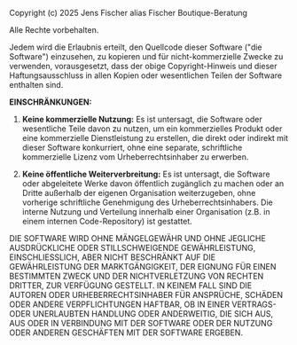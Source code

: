 Copyright (c) 2025  Jens Fischer alias Fischer Boutique-Beratung

Alle Rechte vorbehalten.

Jedem wird die Erlaubnis erteilt, den Quellcode dieser Software ("die Software") einzusehen, zu kopieren und für nicht-kommerzielle Zwecke zu verwenden, vorausgesetzt, dass der obige Copyright-Hinweis und dieser Haftungsausschluss in allen Kopien oder wesentlichen Teilen der Software enthalten sind.

**EINSCHRÄNKUNGEN:**

1.  **Keine kommerzielle Nutzung:** Es ist untersagt, die Software oder wesentliche Teile davon zu nutzen, um ein kommerzielles Produkt oder eine kommerzielle Dienstleistung zu erstellen, die direkt oder indirekt mit dieser Software konkurriert, ohne eine separate, schriftliche kommerzielle Lizenz vom Urheberrechtsinhaber zu erwerben.

2.  **Keine öffentliche Weiterverbreitung:** Es ist untersagt, die Software oder abgeleitete Werke davon öffentlich zugänglich zu machen oder an Dritte außerhalb der eigenen Organisation weiterzugeben, ohne vorherige schriftliche Genehmigung des Urheberrechtsinhabers. Die interne Nutzung und Verteilung innerhalb einer Organisation (z.B. in einem internen Code-Repository) ist gestattet.

DIE SOFTWARE WIRD OHNE MÄNGELGEWÄHR UND OHNE JEGLICHE AUSDRÜCKLICHE ODER STILLSCHWEIGENDE GEWÄHRLEISTUNG, EINSCHLIESSLICH, ABER NICHT BESCHRÄNKT AUF DIE GEWÄHRLEISTUNG DER MARKTGÄNGIGKEIT, DER EIGNUNG FÜR EINEN BESTIMMTEN ZWECK UND DER NICHTVERLETZUNG VON RECHTEN DRITTER, ZUR VERFÜGUNG GESTELLT. IN KEINEM FALL SIND DIE AUTOREN ODER URHEBERRECHTSINHABER FÜR ANSPRÜCHE, SCHÄDEN ODER ANDERE VERPFLICHTUNGEN HAFTBAR, OB IN EINER VERTRAGS- ODER UNERLAUBTEN HANDLUNG ODER ANDERWEITIG, DIE SICH AUS, AUS ODER IN VERBINDUNG MIT DER SOFTWARE ODER DER NUTZUNG ODER ANDEREN GESCHÄFTEN MIT DER SOFTWARE ERGEBEN.
